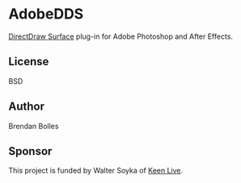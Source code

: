 AdobeDDS
========

[DirectDraw Surface](http://en.wikipedia.org/wiki/DirectDraw_Surface) plug-in for Adobe Photoshop and After Effects.


License
-------
BSD


Author
------
Brendan Bolles


Sponsor
-------
This project is funded by Walter Soyka of [Keen Live](http://www.keenlive.com/).
